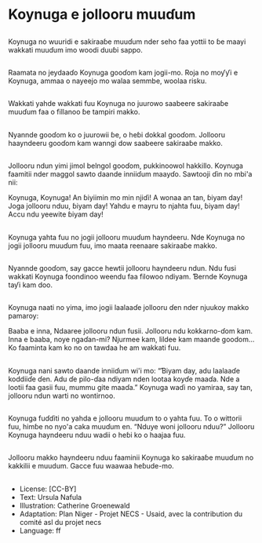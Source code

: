 # Koynuga e jollooru muuɗum

##
Koynuga no wuuridi e sakiraaɓe
muuɗum nder seho faa yottii to ɓe
maayi wakkati muuɗum imo woodi
duuɓi sappo.

##
Raamata no jeydaaɗo Koynuga
gooɗom kam jogii-mo. Roja no
moƴƴi e Koynuga, ammaa o
nayeejo mo walaa semmbe, woolaa
risku.

##
Wakkati yahde wakkati fuu Koynuga
no juurowo saabeere sakiraaɓe
muuɗum faa o fillanoo ɓe tampiri
makko.

##
Nyannde gooɗom ko o juurowii ɓe,
o heɓi dokkal gooɗom. Jollooru
haayndeeru gooɗom kam wanngi
dow saabeere sakiraaɓe makko.

##
Jollooru ndun yimi jimol belngol
gooɗom, pukkinoowol hakkillo.
Koynuga faamitii nder maggol
sawto daande inniiɗum maayɗo.
Sawtooji ɗin no mbi'a nii:

Koynuga, Koynuga!
An ɓiyiimin mo min njiɗi!
A wonaa an tan, ɓiyam day!
Joga jollooru nduu, ɓiyam day!
Yahdu e mayru to njahta fuu, ɓiyam day!
Accu ndu yeewite ɓiyam day!

##
Koynuga yahta fuu no jogii jollooru
muuɗum hayndeeru.
Nde Koynuga no jogii jollooru
muuɗum fuu, imo maata reenaare
sakiraaɓe makko.

##
Nyannde gooɗom, say gacce hewtii
jollooru hayndeeru ndun. Ndu fusi
wakkati Koynuga foondinoo weendu
faa filowoo ndiyam.
Ɓernde Koynuga taƴi kam doo.

##
Koynuga naati no yima, imo jogii
laalaaɗe jollooru ɗen nder njuukoy
makko pamaroy:

Baaba e inna,
Ndaaree jollooru ndun fusii.
Jollooru ndu kokkarno-ɗom kam.
Inna e baaba, noye ngaɗan-mi?
Njurmee kam, lildee kam maande goodom…
Ko faaminta kam ko no on tawdaa he am wakkati fuu.

##
Koynuga nani sawto daande
inniiɗum wi'i mo:
“Ɓiyam day, adu laalaaɗe koddiiɗe
ɗen. Adu ɗe pilo-ɗaa ndiyam nden
lootaa koyɗe maaɗa. Nde a lootii
faa gasii fuu, mummu gite maaɗa.”
Koynuga waɗi no yamiraa, say tan,
jollooru ndun warti no wontirnoo.

##
Koynuga fuɗɗiti no yahda e jollooru
muuɗum to o yahta fuu.
To o wittorii fuu, himɓe no nyo'a
caka muuɗum en. “Nduye woni
jollooru nduu?”
Jollooru Koynuga hayndeeru nduu
wadii o heɓi ko o haajaa fuu.

##
Jollooru makko hayndeeru nduu
faaminii Koynuga ko sakiraaɓe
muuɗum no kakkilii e muudum.
Gacce fuu waawaa heɓude-mo.

##
* License: [CC-BY]
* Text: Ursula Nafula
* Illustration: Catherine Groenewald
* Adaptation: Plan Niger - Projet NECS - Usaid, avec la contribution du comité asl du projet necs
* Language: ff

